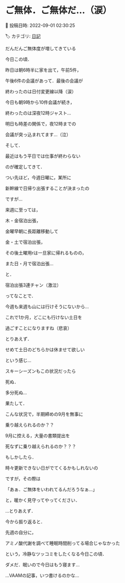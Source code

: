 # ご無体．ご無体だ…（涙）

📅 投稿日時: 2022-09-01 02:30:25

🏷️ カテゴリ: [日記](cc4b5682fb7b8b144980957a978653fb0.md)

だんだんご無体度が増してきている


今日この頃．





昨日は朝6時半に家を出て，午前5件，


午後6件の会議があって．最後の会議が


終わったのは日付変更線以降（涙）





今日も朝9時から10件会議が続き，


終わったのは深夜12時ジャスト…





明日も時差の関係で，夜12時までの


会議が突っ込まれてます…（泣）





そして．


最近はもう平日では仕事が終わらない


のが確定してきて．


つい先ほど，今週日曜に，某所に


新幹線で日帰り出張することが決まったの


ですが…





来週に至っては，


木・金宿泊出張，


金曜早朝に長距離移動して


金・土で宿泊出張，


その後土曜用rは一旦家に帰れるものの，


また日・月で宿泊出張…


と．


宿泊出張3連チャン（激泣）





ってなことで．


今週も来週も山には行けそうにないから…


これで1か月，どこにも行けない土日を


過ごすことになりますね（悲哀）





とりあえず．


せめて土日のどちらかは休ませて欲しい


という感じ…


スキーシーズンもこの状況だったら


死ぬ．


多分死ぬ…





果たして．


こんな状況で，半期締めの9月を無事に


乗り越えられるのか？？


9月に控える，大量の書類提出を


死なずに乗り越えられるのか？？？





もしかしたら．


時々更新できない日がでてくるかもしれないの


ですが，その際は


「あぁ．ご無体をいわれてるんだろうなぁ…」


と，暖かく見守ってやってください．





…とりあえず．


今から振り返ると．


先週の自分に，


アミノ酸代謝を調べて睡眠時間削ってる場合じゃなかった


という，冷静なツッコミをしたくなる今日この頃．





ダメだ．眠いので今日はもう寝ます…


…VAAMの記事，いつ書けるのかな…
